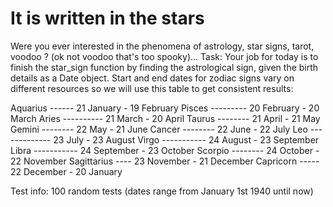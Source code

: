 # It is written in the stars

Were you ever interested in the phenomena of astrology, star signs, tarot, voodoo ? (ok not voodoo that's too spooky)...
Task:
Your job for today is to finish the star_sign function by finding the astrological sign, given the birth details as a Date object.
Start and end dates for zodiac signs vary on different resources so we will use this table to get consistent results:

Aquarius ------ 21 January - 19 February
Pisces --------- 20 February - 20 March
Aries ---------- 21 March - 20 April
Taurus -------- 21 April - 21 May
Gemini -------- 22 May - 21 June
Cancer -------- 22 June - 22 July
Leo ------------- 23 July - 23 August
Virgo ----------- 24 August - 23 September
Libra ----------- 24 September - 23 October
Scorpio -------- 24 October - 22 November
Sagittarius ---- 23 November - 21 December
Capricorn ----- 22 December - 20 January

Test info: 100 random tests (dates range from January 1st 1940 until now)
